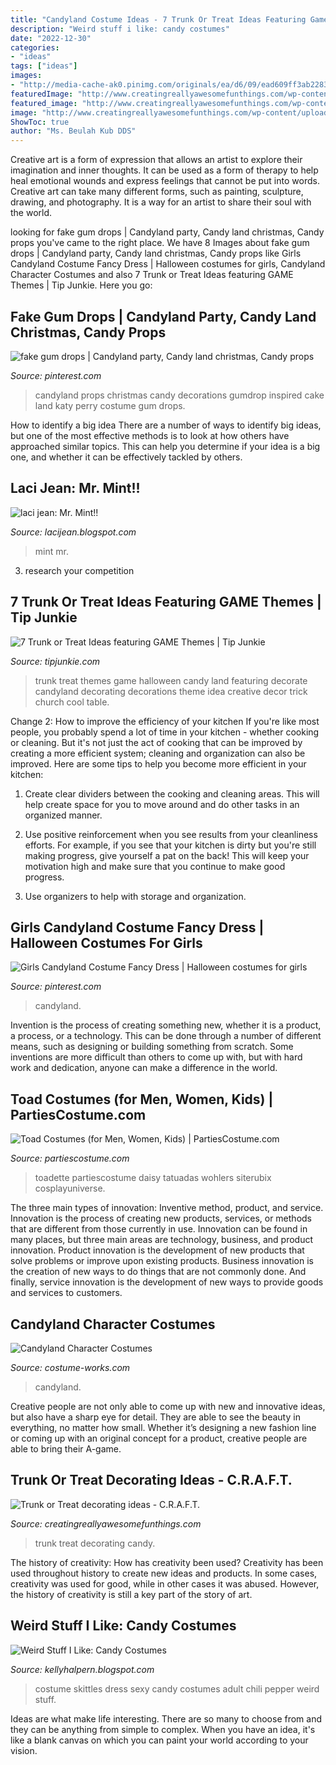 ```yaml
---
title: "Candyland Costume Ideas - 7 Trunk Or Treat Ideas Featuring Game Themes"
description: "Weird stuff i like: candy costumes"
date: "2022-12-30"
categories:
- "ideas"
tags: ["ideas"]
images:
- "http://media-cache-ak0.pinimg.com/originals/ea/d6/09/ead609ff3ab2283728bcc68350c68b41.jpg"
featuredImage: "http://www.creatingreallyawesomefunthings.com/wp-content/uploads/2014/07/camp.jpg"
featured_image: "http://www.creatingreallyawesomefunthings.com/wp-content/uploads/2014/07/camp.jpg"
image: "http://www.creatingreallyawesomefunthings.com/wp-content/uploads/2014/07/camp.jpg"
ShowToc: true
author: "Ms. Beulah Kub DDS"
---
```



Creative art is a form of expression that allows an artist to explore their imagination and inner thoughts. It can be used as a form of therapy to help heal emotional wounds and express feelings that cannot be put into words. Creative art can take many different forms, such as painting, sculpture, drawing, and photography. It is a way for an artist to share their soul with the world.

	

		
looking for fake gum drops | Candyland party, Candy land christmas, Candy props you've came to the right place. We have 8 Images about fake gum drops | Candyland party, Candy land christmas, Candy props like Girls Candyland Costume Fancy Dress | Halloween costumes for girls, Candyland Character Costumes and also 7 Trunk or Treat Ideas featuring GAME Themes | Tip Junkie. Here you go:
		
    
## Fake Gum Drops | Candyland Party, Candy Land Christmas, Candy Props

<img loading=lazy src="https://i.pinimg.com/originals/27/5c/2d/275c2dfee3f24087802c5252629ee323.jpg" onerror="this.onerror=null;this.src='https://tse2.mm.bing.net/th?id=OIP.Yf3J6iLouOSR0XJFBzTQzQHaFj&amp;pid=15.1';" alt="fake gum drops | Candyland party, Candy land christmas, Candy props">

_Source: pinterest.com_

>candyland props christmas candy decorations gumdrop inspired cake land katy perry costume gum drops. 

	

How to identify a big idea
There are a number of ways to identify big ideas, but one of the most effective methods is to look at how others have approached similar topics. This can help you determine if your idea is a big one, and whether it can be effectively tackled by others.

    
## Laci Jean: Mr. Mint!!

<img loading=lazy src="http://4.bp.blogspot.com/-LPMd8ITPfpo/Trc0e9VfjtI/AAAAAAAABew/EP-I1oRKZ40/s1600/077.JPG" onerror="this.onerror=null;this.src='https://tse3.mm.bing.net/th?id=OIP.UWeopwr8xSYLn7HjLoM0xAHaTD&amp;pid=15.1';" alt="laci jean: Mr. Mint!!">

_Source: lacijean.blogspot.com_

>mint mr. 

	

3. research your competition 

    
## 7 Trunk Or Treat Ideas Featuring GAME Themes | Tip Junkie

<img loading=lazy src="http://media-cache-ak0.pinimg.com/originals/ea/d6/09/ead609ff3ab2283728bcc68350c68b41.jpg" onerror="this.onerror=null;this.src='https://tse2.mm.bing.net/th?id=OIP.Rc-I1ZwxWiBZaLp8eqg_KwHaG0&amp;pid=15.1';" alt="7 Trunk or Treat Ideas featuring GAME Themes | Tip Junkie">

_Source: tipjunkie.com_

>trunk treat themes game halloween candy land featuring decorate candyland decorating decorations theme idea creative decor trick church cool table. 

	

Change 2: How to improve the efficiency of your kitchen
If you're like most people, you probably spend a lot of time in your kitchen - whether cooking or cleaning. But it's not just the act of cooking that can be improved by creating a more efficient system; cleaning and organization can also be improved. Here are some tips to help you become more efficient in your kitchen:
1. Create clear dividers between the cooking and cleaning areas. This will help create space for you to move around and do other tasks in an organized manner.

2. Use positive reinforcement when you see results from your cleanliness efforts. For example, if you see that your kitchen is dirty but you're still making progress, give yourself a pat on the back! This will keep your motivation high and make sure that you continue to make good progress.

3. Use organizers to help with storage and organization.

    
## Girls Candyland Costume Fancy Dress | Halloween Costumes For Girls

<img loading=lazy src="https://i.pinimg.com/originals/b0/eb/c8/b0ebc8d814436040d77ad20eb878c66f.jpg" onerror="this.onerror=null;this.src='https://tse1.mm.bing.net/th?id=OIP.Mvr617zfwSlwPz8XTwL3_QHaNI&amp;pid=15.1';" alt="Girls Candyland Costume Fancy Dress | Halloween costumes for girls">

_Source: pinterest.com_

>candyland. 

	

Invention is the process of creating something new, whether it is a product, a process, or a technology. This can be done through a number of different means, such as designing or building something from scratch. Some inventions are more difficult than others to come up with, but with hard work and dedication, anyone can make a difference in the world.

    
## Toad Costumes (for Men, Women, Kids) | PartiesCostume.com

<img loading=lazy src="https://www.partiescostume.com/wp-content/uploads/2015/09/Toad-Costume-Women.jpg" onerror="this.onerror=null;this.src='https://tse3.mm.bing.net/th?id=OIP.6NKqzqO76gATLVABKuMFLAHaLH&amp;pid=15.1';" alt="Toad Costumes (for Men, Women, Kids) | PartiesCostume.com">

_Source: partiescostume.com_

>toadette partiescostume daisy tatuadas wohlers siterubix cosplayuniverse. 

	

The three main types of innovation: Inventive method, product, and service.
Innovation is the process of creating new products, services, or methods that are different from those currently in use. Innovation can be found in many places, but three main areas are technology, business, and product innovation. 
Product innovation is the development of new products that solve problems or improve upon existing products. Business innovation is the creation of new ways to do things that are not commonly done. And finally, service innovation is the development of new ways to provide goods and services to customers.

    
## Candyland Character Costumes

<img loading=lazy src="https://photos.costume-works.com/full/candy_land.jpg" onerror="this.onerror=null;this.src='https://tse4.mm.bing.net/th?id=OIP.8d1KhevKYOqEDhkmVZ750gHaHa&amp;pid=15.1';" alt="Candyland Character Costumes">

_Source: costume-works.com_

>candyland. 

	

Creative people are not only able to come up with new and innovative ideas, but also have a sharp eye for detail. They are able to see the beauty in everything, no matter how small. Whether it’s designing a new fashion line or coming up with an original concept for a product, creative people are able to bring their A-game.

    
## Trunk Or Treat Decorating Ideas - C.R.A.F.T.

<img loading=lazy src="http://www.creatingreallyawesomefunthings.com/wp-content/uploads/2014/07/camp.jpg" onerror="this.onerror=null;this.src='https://tse1.mm.bing.net/th?id=OIP.-awdjdNv-ipztCn5CC9nVwAAAA&amp;pid=15.1';" alt="Trunk or Treat decorating ideas - C.R.A.F.T.">

_Source: creatingreallyawesomefunthings.com_

>trunk treat decorating candy. 

	

The history of creativity: How has creativity been used?
Creativity has been used throughout history to create new ideas and products. In some cases, creativity was used for good, while in other cases it was abused. However, the history of creativity is still a key part of the story of art.

    
## Weird Stuff I Like: Candy Costumes

<img loading=lazy src="http://1.bp.blogspot.com/-G35bP1NxBcA/Tl_n5_0AfkI/AAAAAAAAAf0/TNzum2bEd0o/s1600/skittles-dress-costume.jpg" onerror="this.onerror=null;this.src='https://tse1.mm.bing.net/th?id=OIP.zn2mI8aChcyWpNvqxaAS3QAAAA&amp;pid=15.1';" alt="Weird Stuff I Like: Candy Costumes">

_Source: kellyhalpern.blogspot.com_

>costume skittles dress sexy candy costumes adult chili pepper weird stuff. 

	

Ideas are what make life interesting. There are so many to choose from and they can be anything from simple to complex. When you have an idea, it's like a blank canvas on which you can paint your world according to your vision.

